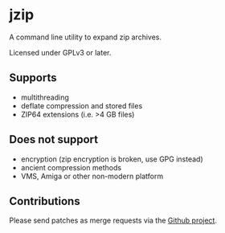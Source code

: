 # jzip

A command line utility to expand zip archives.

Licensed under GPLv3 or later.

## Supports

 - multithreading
 - deflate compression and stored files
 - ZIP64 extensions (i.e. >4 GB files)

## Does not support

 - encryption (zip encryption is broken, use GPG instead)
 - ancient compression methods
 - VMS, Amiga or other non-modern platform

## Contributions

Please send patches as merge requests via the [Github project](https://github.com/jpakkane/jzip).
